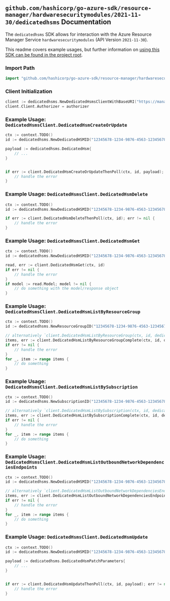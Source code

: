 
## `github.com/hashicorp/go-azure-sdk/resource-manager/hardwaresecuritymodules/2021-11-30/dedicatedhsms` Documentation

The `dedicatedhsms` SDK allows for interaction with the Azure Resource Manager Service `hardwaresecuritymodules` (API Version `2021-11-30`).

This readme covers example usages, but further information on [using this SDK can be found in the project root](https://github.com/hashicorp/go-azure-sdk/tree/main/docs).

### Import Path

```go
import "github.com/hashicorp/go-azure-sdk/resource-manager/hardwaresecuritymodules/2021-11-30/dedicatedhsms"
```


### Client Initialization

```go
client := dedicatedhsms.NewDedicatedHsmsClientWithBaseURI("https://management.azure.com")
client.Client.Authorizer = authorizer
```


### Example Usage: `DedicatedHsmsClient.DedicatedHsmCreateOrUpdate`

```go
ctx := context.TODO()
id := dedicatedhsms.NewDedicatedHSMID("12345678-1234-9876-4563-123456789012", "example-resource-group", "nameValue")

payload := dedicatedhsms.DedicatedHsm{
	// ...
}


if err := client.DedicatedHsmCreateOrUpdateThenPoll(ctx, id, payload); err != nil {
	// handle the error
}
```


### Example Usage: `DedicatedHsmsClient.DedicatedHsmDelete`

```go
ctx := context.TODO()
id := dedicatedhsms.NewDedicatedHSMID("12345678-1234-9876-4563-123456789012", "example-resource-group", "nameValue")

if err := client.DedicatedHsmDeleteThenPoll(ctx, id); err != nil {
	// handle the error
}
```


### Example Usage: `DedicatedHsmsClient.DedicatedHsmGet`

```go
ctx := context.TODO()
id := dedicatedhsms.NewDedicatedHSMID("12345678-1234-9876-4563-123456789012", "example-resource-group", "nameValue")

read, err := client.DedicatedHsmGet(ctx, id)
if err != nil {
	// handle the error
}
if model := read.Model; model != nil {
	// do something with the model/response object
}
```


### Example Usage: `DedicatedHsmsClient.DedicatedHsmListByResourceGroup`

```go
ctx := context.TODO()
id := dedicatedhsms.NewResourceGroupID("12345678-1234-9876-4563-123456789012", "example-resource-group")

// alternatively `client.DedicatedHsmListByResourceGroup(ctx, id, dedicatedhsms.DefaultDedicatedHsmListByResourceGroupOperationOptions())` can be used to do batched pagination
items, err := client.DedicatedHsmListByResourceGroupComplete(ctx, id, dedicatedhsms.DefaultDedicatedHsmListByResourceGroupOperationOptions())
if err != nil {
	// handle the error
}
for _, item := range items {
	// do something
}
```


### Example Usage: `DedicatedHsmsClient.DedicatedHsmListBySubscription`

```go
ctx := context.TODO()
id := dedicatedhsms.NewSubscriptionID("12345678-1234-9876-4563-123456789012")

// alternatively `client.DedicatedHsmListBySubscription(ctx, id, dedicatedhsms.DefaultDedicatedHsmListBySubscriptionOperationOptions())` can be used to do batched pagination
items, err := client.DedicatedHsmListBySubscriptionComplete(ctx, id, dedicatedhsms.DefaultDedicatedHsmListBySubscriptionOperationOptions())
if err != nil {
	// handle the error
}
for _, item := range items {
	// do something
}
```


### Example Usage: `DedicatedHsmsClient.DedicatedHsmListOutboundNetworkDependenciesEndpoints`

```go
ctx := context.TODO()
id := dedicatedhsms.NewDedicatedHSMID("12345678-1234-9876-4563-123456789012", "example-resource-group", "nameValue")

// alternatively `client.DedicatedHsmListOutboundNetworkDependenciesEndpoints(ctx, id)` can be used to do batched pagination
items, err := client.DedicatedHsmListOutboundNetworkDependenciesEndpointsComplete(ctx, id)
if err != nil {
	// handle the error
}
for _, item := range items {
	// do something
}
```


### Example Usage: `DedicatedHsmsClient.DedicatedHsmUpdate`

```go
ctx := context.TODO()
id := dedicatedhsms.NewDedicatedHSMID("12345678-1234-9876-4563-123456789012", "example-resource-group", "nameValue")

payload := dedicatedhsms.DedicatedHsmPatchParameters{
	// ...
}


if err := client.DedicatedHsmUpdateThenPoll(ctx, id, payload); err != nil {
	// handle the error
}
```
